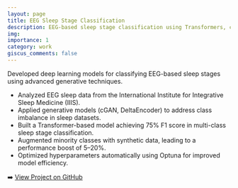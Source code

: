 ```yaml
---
layout: page
title: EEG Sleep Stage Classification
description: EEG-based sleep stage classification using Transformers, cGAN, and DeltaEncoder.
img: 
importance: 1
category: work
giscus_comments: false
---
```


Developed deep learning models for classifying EEG-based sleep stages using advanced generative techniques.

- Analyzed EEG sleep data from the International Institute for Integrative Sleep Medicine (IIIS).
- Applied generative models (cGAN, DeltaEncoder) to address class imbalance in sleep datasets.
- Built a Transformer-based model achieving 75% F1 score in multi-class sleep stage classification.
- Augmented minority classes with synthetic data, leading to a performance boost of 5–20%.
- Optimized hyperparameters automatically using Optuna for improved model efficiency.

➡️ [View Project on GitHub](https://github.com/mahmoudmokhiamar/IIIS_SLEEP_SqueezeFormer_updated)